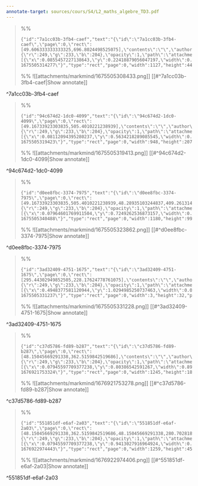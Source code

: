 ```yaml
---
annotate-target: sources/cours/S4/L2_maths_algebre_TD3.pdf
---
```


>%%
>```annotate-json
>{"id":"7a1cc03b-3fb4-caef","text":"{\"id\":\"7a1cc03b-3fb4-caef\",\"page\":0,\"rect\":[49.606333333333325,696.8024498525075],\"contents\":\"\",\"author\":\"\",\"color\":{\"r\":249,\"g\":233,\"b\":204},\"opacity\":1,\"path\":\"attachments/markmind/1675505308433.png\",\"relateRect\":[{\"x\":0.0855457227138643,\"y\":0.22418879056047197,\"width\":0.8311209439528023,\"height\":0.3274336283185841}],\"pdfName\":\"sources/cours/S4/L2_maths_algebre_TD3.pdf\",\"pageWidth\":1356,\"imageAbsolutePath\":\"app://local/Users/oscarplaisant/devoirs/cours/attachments/markmind/1675505308433.png?1675505314277\"}","type":"rect","page":0,"width":1127,"height":444,"pdfName":"sources/cours/S4/L2_maths_algebre_TD3.pdf"}
>```
>%%
>![[attachments/markmind/1675505308433.png]]
>[[#^7a1cc03b-3fb4-caef|Show annotate]]
>
^7a1cc03b-3fb4-caef

>%%
>```annotate-json
>{"id":"94c674d2-1dc0-4099","text":"{\"id\":\"94c674d2-1dc0-4099\",\"page\":0,\"rect\":[49.16733923303835,505.4010221238939],\"contents\":\"\",\"author\":\"\",\"color\":{\"r\":249,\"g\":233,\"b\":204},\"opacity\":1,\"path\":\"attachments/markmind/1675505319413.png\",\"relateRect\":[{\"x\":0.08112094395280237,\"y\":0.5634218289085545,\"width\":0.6991150442477876,\"height\":0.15265486725663716}],\"pdfName\":\"sources/cours/S4/L2_maths_algebre_TD3.pdf\",\"pageWidth\":1356,\"imageAbsolutePath\":\"app://local/Users/oscarplaisant/devoirs/cours/attachments/markmind/1675505319413.png?1675505319423\"}","type":"rect","page":0,"width":948,"height":207,"pdfName":"sources/cours/S4/L2_maths_algebre_TD3.pdf"}
>```
>%%
>![[attachments/markmind/1675505319413.png]]
>[[#^94c674d2-1dc0-4099|Show annotate]]
>
^94c674d2-1dc0-4099

>%%
>```annotate-json
>{"id":"d0ee8fbc-3374-7975","text":"{\"id\":\"d0ee8fbc-3374-7975\",\"page\":0,\"rect\":[49.16733923303835,505.4010221238939,48.28935103244837,409.26131415929217],\"contents\":\"\",\"author\":\"\",\"color\":{\"r\":249,\"g\":233,\"b\":204},\"opacity\":1,\"path\":\"attachments/markmind/1675505323862.png\",\"relateRect\":[{\"x\":0.07964601769911504,\"y\":0.7249262536873157,\"width\":0.8702064896755162,\"height\":0.07300884955752213}],\"pdfName\":\"sources/cours/S4/L2_maths_algebre_TD3.pdf\",\"pageWidth\":1356,\"imageAbsolutePath\":\"app://local/Users/oscarplaisant/devoirs/cours/attachments/markmind/1675505323862.png?1675505340488\"}","type":"rect","page":0,"width":1180,"height":99,"pdfName":"sources/cours/S4/L2_maths_algebre_TD3.pdf"}
>```
>%%
>![[attachments/markmind/1675505323862.png]]
>[[#^d0ee8fbc-3374-7975|Show annotate]]
>
^d0ee8fbc-3374-7975

>%%
>```annotate-json
>{"id":"3ad32409-4751-1675","text":"{\"id\":\"3ad32409-4751-1675\",\"page\":0,\"rect\":[295.44302949852505,228.17624778761075],\"contents\":\"\",\"author\":\"\",\"color\":{\"r\":249,\"g\":233,\"b\":204},\"opacity\":1,\"path\":\"attachments/markmind/1675505331228.png\",\"relateRect\":[{\"x\":0.4948377581120944,\"y\":1.0294985250737463,\"width\":0.0022123893805309734,\"height\":0.02359882005899705}],\"pdfName\":\"sources/cours/S4/L2_maths_algebre_TD3.pdf\",\"pageWidth\":1356,\"imageAbsolutePath\":\"app://local/Users/oscarplaisant/devoirs/cours/attachments/markmind/1675505331228.png?1675505331237\"}","type":"rect","page":0,"width":3,"height":32,"pdfName":"sources/cours/S4/L2_maths_algebre_TD3.pdf"}
>```
>%%
>![[attachments/markmind/1675505331228.png]]
>[[#^3ad32409-4751-1675|Show annotate]]
>
^3ad32409-4751-1675

>%%
>```annotate-json
>{"id":"c37d5786-fd89-b287","text":"{\"id\":\"c37d5786-fd89-b287\",\"page\":0,\"rect\":[48.15045669291338,362.5159842519686],\"contents\":\"\",\"author\":\"\",\"color\":{\"r\":249,\"g\":233,\"b\":204},\"opacity\":1,\"path\":\"attachments/markmind/1676921753278.png\",\"relateRect\":[{\"x\":0.07945597709377238,\"y\":0.80386542591267,\"width\":0.8911954187544738,\"height\":0.1309949892627058}],\"pdfName\":\"sources/cours/S4/L2_maths_algebre_TD3.pdf\",\"pageWidth\":1397,\"imageAbsolutePath\":\"app://local/Users/oscarplaisant/devoirs/cours/attachments/markmind/1676921753278.png?1676921753324\"}","type":"rect","page":0,"width":1245,"height":183,"pdfName":"sources/cours/S4/L2_maths_algebre_TD3.pdf"}
>```
>%%
>![[attachments/markmind/1676921753278.png]]
>[[#^c37d5786-fd89-b287|Show annotate]]
>
^c37d5786-fd89-b287

>%%
>```annotate-json
>{"id":"551851df-e6af-2a03","text":"{\"id\":\"551851df-e6af-2a03\",\"page\":0,\"rect\":[48.15045669291338,362.5159842519686,48.15045669291338,280.70281889763794],\"contents\":\"\",\"author\":\"\",\"color\":{\"r\":249,\"g\":233,\"b\":204},\"opacity\":1,\"path\":\"attachments/markmind/1676922974406.png\",\"relateRect\":[{\"x\":0.07945597709377238,\"y\":0.9413027916964924,\"width\":0.9012168933428776,\"height\":0.3228346456692913}],\"pdfName\":\"sources/cours/S4/L2_maths_algebre_TD3.pdf\",\"pageWidth\":1397,\"imageAbsolutePath\":\"app://local/Users/oscarplaisant/devoirs/cours/attachments/markmind/1676922974406.png?1676922974443\"}","type":"rect","page":0,"width":1259,"height":451,"pdfName":"sources/cours/S4/L2_maths_algebre_TD3.pdf"}
>```
>%%
>![[attachments/markmind/1676922974406.png]]
>[[#^551851df-e6af-2a03|Show annotate]]
>
^551851df-e6af-2a03

